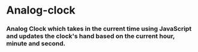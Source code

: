 # Analog-clock
<h3> Analog Clock which takes in the current time using JavaScript and updates the clock's hand based on the current hour, minute and second.</h3>
